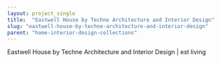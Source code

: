 ```yaml
---
layout: project_single
title:  "Eastwell House by Techne Architecture and Interior Design"
slug: "eastwell-house-by-techne-architecture-and-interior-design"
parent: "home-interior-design-collections"
---
```

Eastwell House by Techne Architecture and Interior Design | est living